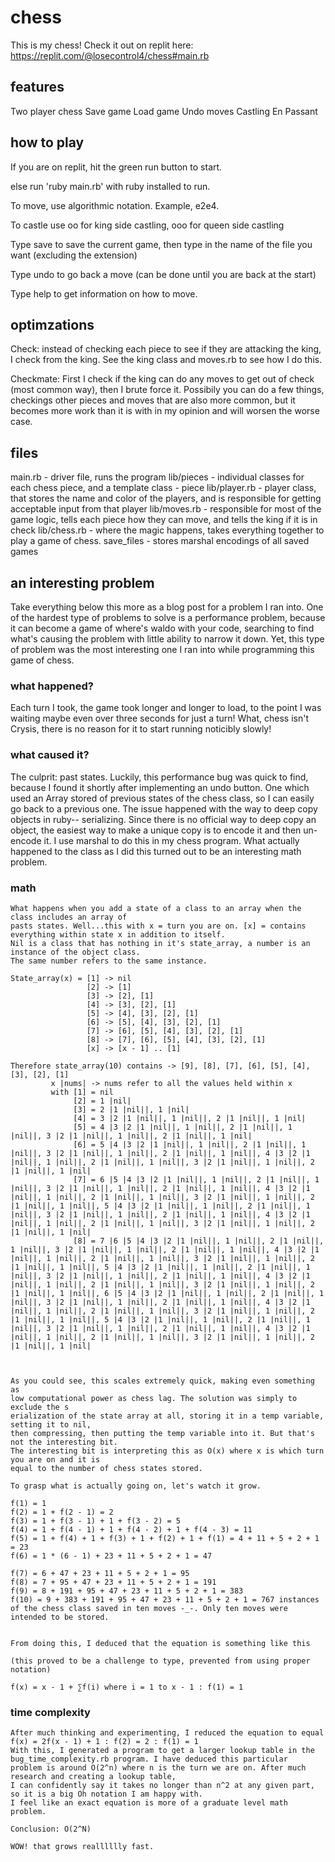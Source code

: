# chess

This is my chess! Check it out on replit here: https://replit.com/@losecontrol4/chess#main.rb

## features

Two player chess
Save game
Load game
Undo moves
Castling
En Passant

## how to play

If you are on replit, hit the green run button to start.

else run 'ruby main.rb' with ruby installed to run.

To move, use algorithmic notation. Example, e2e4.

To castle use oo for king side castling, ooo for queen side castling

Type save to save the current game, then type in the name of the file you want (excluding the extension)

Type undo to go back a move (can be done until you are back at the start)

Type help to get information on how to move.

## optimzations

Check:
instead of checking each piece to see if they are attacking the king, I check from the king. See the king class
and moves.rb to see how I do this.

Checkmate:
First I check if the king can do any moves to get out of check (most common way), then I brute force it.
Possibily you can do a few things, checkings other pieces and moves that are also more common, but it becomes more work than it is with in my opinion and will worsen the worse case.

## files

main.rb - driver file, runs the program
lib/pieces - individual classes for each chess piece, and a template class - piece
lib/player.rb - player class, that stores the name and color of the players, and is responsible for getting acceptable input from that player
lib/moves.rb - responsible for most of the game logic, tells each piece how they can move, and tells the king if it is in check
lib/chess.rb - where the magic happens, takes everything together to play a game of chess.
save_files - stores marshal encodings of all saved games

## an interesting problem

Take everything below this more as a blog post for a problem I ran into. One of the hardest type of problems to solve is a performance problem, because it can become a game of where's waldo with your code, searching to find what's causing the problem with little ability to narrow it down. Yet, this type of problem was the most interesting one I ran into while programming this
game of chess.

### what happened?

Each turn I took, the game took longer and longer to load, to the point I was waiting maybe even over three seconds for just a turn! What, chess isn't Crysis, there is no reason for it to start running noticibly slowly!

### what caused it?

The culprit: past states. Luckily, this performance bug was quick to find, because I found it shortly after implementing an undo button. One which used an Array stored of previous states of the chess class, so I can easily go back to a previous one. The issue happened with the way to deep copy objects in ruby-- serializing. Since there is no official way to deep copy an object, the easiest way to make a unique copy is to encode it and then un-encode it. I use marshal to do this in my chess program. What actually happened to the class as I did this turned out to be an interesting math problem.

### math

    What happens when you add a state of a class to an array when the class includes an array of
    pasts states. Well...this with x = turn you are on. [x] = contains everything within state x in addition to itself.
    Nil is a class that has nothing in it's state_array, a number is an instance of the object class.
    The same number refers to the same instance.

    State_array(x) = [1] -> nil
                     [2] -> [1]
                     [3] -> [2], [1]
                     [4] -> [3], [2], [1]
                     [5] -> [4], [3], [2], [1]
                     [6] -> [5], [4], [3], [2], [1]
                     [7] -> [6], [5], [4], [3], [2], [1]
                     [8] -> [7], [6], [5], [4], [3], [2], [1]
                     [x] -> [x - 1] .. [1]

    Therefore state_array(10) contains -> [9], [8], [7], [6], [5], [4], [3], [2], [1]
             x |nums| -> nums refer to all the values held within x
             with [1] = nil
                  [2] = 1 |nil|
                  [3] = 2 |1 |nil||, 1 |nil|
                  [4] = 3 |2 |1 |nil||, 1 |nil||, 2 |1 |nil||, 1 |nil|
                  [5] = 4 |3 |2 |1 |nil||, 1 |nil||, 2 |1 |nil||, 1 |nil||, 3 |2 |1 |nil||, 1 |nil||, 2 |1 |nil||, 1 |nil|
                  [6] = 5 |4 |3 |2 |1 |nil||, 1 |nil||, 2 |1 |nil||, 1 |nil||, 3 |2 |1 |nil||, 1 |nil||, 2 |1 |nil||, 1 |nil||, 4 |3 |2 |1 |nil||, 1 |nil||, 2 |1 |nil||, 1 |nil||, 3 |2 |1 |nil||, 1 |nil||, 2 |1 |nil||, 1 |nil|
                  [7] = 6 |5 |4 |3 |2 |1 |nil||, 1 |nil||, 2 |1 |nil||, 1 |nil||, 3 |2 |1 |nil||, 1 |nil||, 2 |1 |nil||, 1 |nil||, 4 |3 |2 |1 |nil||, 1 |nil||, 2 |1 |nil||, 1 |nil||, 3 |2 |1 |nil||, 1 |nil||, 2 |1 |nil||, 1 |nil||, 5 |4 |3 |2 |1 |nil||, 1 |nil||, 2 |1 |nil||, 1 |nil||, 3 |2 |1 |nil||, 1 |nil||, 2 |1 |nil||, 1 |nil||, 4 |3 |2 |1 |nil||, 1 |nil||, 2 |1 |nil||, 1 |nil||, 3 |2 |1 |nil||, 1 |nil||, 2 |1 |nil||, 1 |nil|
                  [8] = 7 |6 |5 |4 |3 |2 |1 |nil||, 1 |nil||, 2 |1 |nil||, 1 |nil||, 3 |2 |1 |nil||, 1 |nil||, 2 |1 |nil||, 1 |nil||, 4 |3 |2 |1 |nil||, 1 |nil||, 2 |1 |nil||, 1 |nil||, 3 |2 |1 |nil||, 1 |nil||, 2 |1 |nil||, 1 |nil||, 5 |4 |3 |2 |1 |nil||, 1 |nil||, 2 |1 |nil||, 1 |nil||, 3 |2 |1 |nil||, 1 |nil||, 2 |1 |nil||, 1 |nil||, 4 |3 |2 |1 |nil||, 1 |nil||, 2 |1 |nil||, 1 |nil||, 3 |2 |1 |nil||, 1 |nil||, 2 |1 |nil||, 1 |nil||, 6 |5 |4 |3 |2 |1 |nil||, 1 |nil||, 2 |1 |nil||, 1 |nil||, 3 |2 |1 |nil||, 1 |nil||, 2 |1 |nil||, 1 |nil||, 4 |3 |2 |1 |nil||, 1 |nil||, 2 |1 |nil||, 1 |nil||, 3 |2 |1 |nil||, 1 |nil||, 2 |1 |nil||, 1 |nil||, 5 |4 |3 |2 |1 |nil||, 1 |nil||, 2 |1 |nil||, 1 |nil||, 3 |2 |1 |nil||, 1 |nil||, 2 |1 |nil||, 1 |nil||, 4 |3 |2 |1 |nil||, 1 |nil||, 2 |1 |nil||, 1 |nil||, 3 |2 |1 |nil||, 1 |nil||, 2 |1 |nil||, 1 |nil|



    As you could see, this scales extremely quick, making even something as
    low computational power as chess lag. The solution was simply to exclude the s
    erialization of the state array at all, storing it in a temp variable, setting it to nil,
    then compressing, then putting the temp variable into it. But that's not the interesting bit.
    The interesting bit is interpreting this as O(x) where x is which turn you are on and it is
    equal to the number of chess states stored.

    To grasp what is actually going on, let's watch it grow.

    f(1) = 1
    f(2) = 1 + f(2 - 1) = 2
    f(3) = 1 + f(3 - 1) + 1 + f(3 - 2) = 5
    f(4) = 1 + f(4 - 1) + 1 + f(4 - 2) + 1 + f(4 - 3) = 11
    f(5) = 1 + f(4) + 1 + f(3) + 1 + f(2) + 1 + f(1) = 4 + 11 + 5 + 2 + 1 = 23
    f(6) = 1 * (6 - 1) + 23 + 11 + 5 + 2 + 1 = 47

    f(7) = 6 + 47 + 23 + 11 + 5 + 2 + 1 = 95
    f(8) = 7 + 95 + 47 + 23 + 11 + 5 + 2 + 1 = 191
    f(9) = 8 + 191 + 95 + 47 + 23 + 11 + 5 + 2 + 1 = 383
    f(10) = 9 + 383 + 191 + 95 + 47 + 23 + 11 + 5 + 2 + 1 = 767 instances of the chess class saved in ten moves -_-. Only ten moves were intended to be stored.


    From doing this, I deduced that the equation is something like this

    (this proved to be a challenge to type, prevented from using proper notation)

    f(x) = x - 1 + ∑f(i) where i = 1 to x - 1 : f(1) = 1

### time complexity

    After much thinking and experimenting, I reduced the equation to equal f(x) = 2f(x - 1) + 1 : f(2) = 2 : f(1) = 1
    With this, I generated a program to get a larger lookup table in the bug_time_complexity.rb program. I have deduced this particular
    problem is around O(2^n) where n is the turn we are on. After much research and creating a lookup table,
    I can confidently say it takes no longer than n^2 at any given part, so it is a big Oh notation I am happy with.
    I feel like an exact equation is more of a graduate level math problem.

    Conclusion: O(2^N)

    WOW! that grows realllllly fast.

